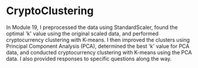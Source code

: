 # CryptoClustering

In Module 19, I preprocessed the data using StandardScaler, found the optimal 'k' value using the original scaled data, and performed cryptocurrency clustering with K-means. I then improved the clusters using Principal Component Analysis (PCA), determined the best 'k' value for PCA data, and conducted cryptocurrency clustering with K-means using the PCA data. I also provided responses to specific questions along the way.
